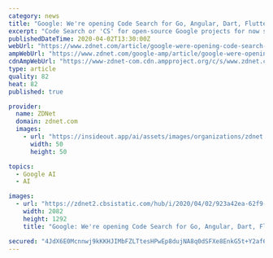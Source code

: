 ```yaml
---
category: news
title: "Google: We're opening Code Search for Go, Angular, Dart, Flutter, TensorFlow and more"
excerpt: "Code Search or 'CS' for open-source Google projects for now supports Angular, Bazel, Dart, ExoPlayer, Firebase SDK, Flutter, Go, gVisor, Kythe, Nomulus, Outline, and Tensorflow – which represent a small portion of Google's open-source projects ..."
publishedDateTime: 2020-04-02T13:30:00Z
webUrl: "https://www.zdnet.com/article/google-were-opening-code-search-for-go-angular-dart-flutter-tensorflow-and-more/"
ampWebUrl: "https://www.zdnet.com/google-amp/article/google-were-opening-code-search-for-go-angular-dart-flutter-tensorflow-and-more/"
cdnAmpWebUrl: "https://www-zdnet-com.cdn.ampproject.org/c/s/www.zdnet.com/google-amp/article/google-were-opening-code-search-for-go-angular-dart-flutter-tensorflow-and-more/"
type: article
quality: 82
heat: 82
published: true

provider:
  name: ZDNet
  domain: zdnet.com
  images:
    - url: "https://insideout.app/ai/assets/images/organizations/zdnet.com-50x50.jpg"
      width: 50
      height: 50

topics:
  - Google AI
  - AI

images:
  - url: "https://zdnet2.cbsistatic.com/hub/i/2020/04/02/923a42ea-62f9-40aa-8fe4-82a59a5454d8/cs-opensource.png"
    width: 2082
    height: 1292
    title: "Google: We're opening Code Search for Go, Angular, Dart, Flutter, TensorFlow and more"

secured: "4JdX6E0Mcnnwj9kKKHJIMbFZLTtesHPwEp8dujNA8q0dSFXe8EnkG5t+Y2af6iWuy8ZAMQw58cEDL5d9v6HyVQrek4jP1DSM7GgqpyQSYyhauMP0dcYdSTDHmgeYeYNLav+WlHG8Tceu2+hIH6eMyseBuWWQed28871arW2gxY6Yjxoj2VuD+HRz+QRNcRh90hSlLcaXcKMF/oBjdxaTruaOXQj6eKqBgsnVEhBq1WTHqL18rjf5oRbR1FcdiAyuULZftsAFgtHrEBU/P85mupH5l5nwmsBku93Xc3JGb3hxYf1766I+hGkpUtT3W7VOGqzuxzekjhXznoWGwElFFhDhm3rVU70HkoqZUUx6rHTqEca83Ag7dIsynfgM2FfQeJgwXx0dTwuESITf9GhRDOzvYQOFQA0eORjpxMHMcpF+RgdOMaSDJUVMPmnRlIX0YA9kOm/A+9iY7R9DotIWq/bOReJxTiQI/3KemSy/XVc=;rZDDwj5tnazRD47rsieUmg=="
---
```


